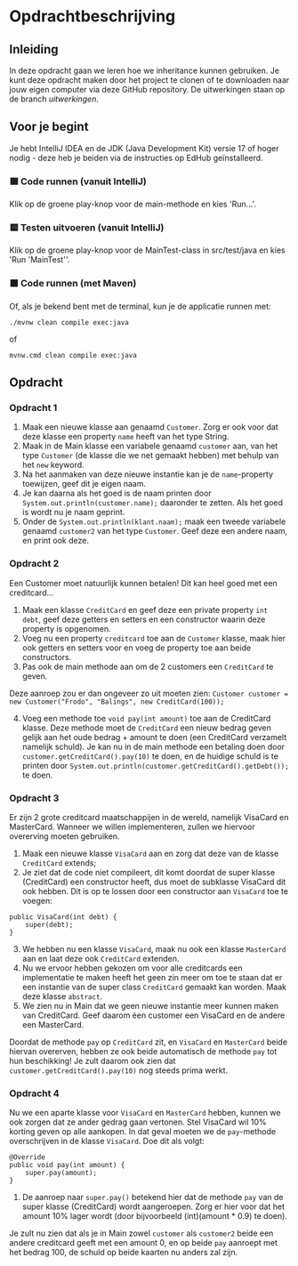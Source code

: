 # Opdrachtbeschrijving

## Inleiding
In deze opdracht gaan we leren hoe we inheritance kunnen gebruiken. Je kunt deze opdracht maken door het project te clonen of te downloaden naar jouw eigen computer via deze GitHub repository. De uitwerkingen staan op de branch _uitwerkingen_.

## Voor je begint

Je hebt IntelliJ IDEA en de JDK (Java Development Kit) versie 17 of hoger nodig - deze heb je beiden via de instructies op EdHub geïnstalleerd.

### 🟩 Code runnen (vanuit IntelliJ)
Klik op de groene play-knop voor de main-methode en kies 'Run...'.
### 🟨 Testen uitvoeren (vanuit IntelliJ)
Klik op de groene play-knop voor de MainTest-class in src/test/java en kies 'Run 'MainTest''.
### ⬛ Code runnen (met Maven)
Of, als je bekend bent met de terminal, kun je de applicatie runnen met:
```shell
./mvnw clean compile exec:java
```
of
```shell
mvnw.cmd clean compile exec:java
```

## Opdracht

### Opdracht 1

1. Maak een nieuwe klasse aan genaamd `Customer`. Zorg er ook voor dat deze klasse een property `name` heeft van het type String.
2. Maak in de Main klasse een variabele genaamd `customer` aan, van het type `Customer` (de klasse die we net gemaakt hebben) met behulp van het `new` keyword.
3. Na het aanmaken van deze nieuwe instantie kan je de `name`-property toewijzen, geef dit je eigen naam.
4. Je kan daarna als het goed is de naam printen door `System.out.println(customer.name);` daaronder te zetten. Als het goed is wordt nu je naam geprint.
5. Onder de `System.out.println(klant.naam);` maak een tweede variabele genaamd `customer2` van het type `Customer`. Geef deze een andere naam, en print ook deze.

### Opdracht 2

Een Customer moet natuurlijk kunnen betalen! Dit kan heel goed met een creditcard...

1. Maak een klasse `CreditCard` en geef deze een private property `int debt`, geef deze getters en setters en een constructor waarin deze property is opgenomen.
2. Voeg nu een property `creditcard` toe aan de `Customer` klasse, maak hier ook getters en setters voor en voeg de property toe aan beide constructors.
3. Pas ook de main methode aan om de 2 customers een `CreditCard` te geven.

Deze aanroep zou er dan ongeveer zo uit moeten zien:
`Customer customer = new Customer("Frodo", "Balings", new CreditCard(100));`

4. Voeg een methode toe `void pay(int amount)` toe aan de CreditCard klasse. Deze methode moet de `CreditCard` een nieuw bedrag geven gelijk aan het oude bedrag + amount te doen (een CreditCard verzamelt namelijk schuld). Je kan nu in de main methode een betaling doen door
`customer.getCreditCard().pay(10)` te doen, en de huidige schuld is te printen door `System.out.println(customer.getCreditCard().getDebt());` te doen.

### Opdracht 3

Er zijn 2 grote creditcard maatschappijen in de wereld, namelijk VisaCard en MasterCard. Wanneer we willen implementeren, zullen we hiervoor overerving moeten gebruiken. 
1. Maak een nieuwe klasse `VisaCard` aan en zorg dat deze van de klasse `CreditCard` extends;
2. Je ziet dat de code niet compileert, dit komt doordat de super klasse (CreditCard) een constructor heeft, dus moet de subklasse VisaCard dit ook hebben.
Dit is op te lossen door een constructor aan `VisaCard` toe te voegen: 
```
public VisaCard(int debt) {
    super(debt);
}
```
3. We hebben nu een klasse `VisaCard`, maak nu ook een klasse `MasterCard` aan en laat deze ook `CreditCard` extenden.
4. Nu we ervoor hebben gekozen om voor alle creditcards een implementatie te maken heeft het geen zin meer om toe te staan dat er een instantie van de super class `CreditCard` gemaakt kan worden. Maak deze klasse `abstract`.
5. We zien nu in Main dat we geen nieuwe instantie meer kunnen maken van CreditCard. Geef daarom éen customer een VisaCard en de andere een MasterCard.

Doordat de methode `pay` op `CreditCard` zit, en `VisaCard` en `MasterCard` beide hiervan overerven, hebben ze ook beide automatisch de methode `pay` tot hun beschikking! Je zult daarom ook zien dat `customer.getCreditCard().pay(10)` nog steeds prima werkt.

### Opdracht 4

Nu we een aparte klasse voor `VisaCard` en `MasterCard` hebben, kunnen we ook zorgen dat ze ander gedrag gaan vertonen. Stel VisaCard wil 10% korting geven op alle aankopen. In dat geval moeten we de `pay`-methode overschrijven in de klasse `VisaCard`. Doe dit als volgt:

```
@Override
public void pay(int amount) {
    super.pay(amount);
}
```

1. De aanroep naar `super.pay()` betekend hier dat de methode `pay` van de super klasse (CreditCard) wordt aangeroepen. Zorg er hier voor dat het amount 10% lager wordt (door bijvoorbeeld (int)(amount * 0.9) te doen).

Je zult nu zien dat als je in Main zowel `customer` als `customer2` beide een andere creditcard geeft met een amount 0, en op beide `pay` aanroept met het bedrag 100, de schuld op beide kaarten nu anders zal zijn.
